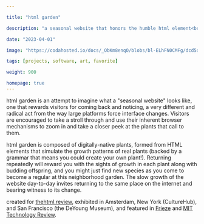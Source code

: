 ```yaml
---

title: "html garden"

description: "a seasonal website that honors the humble html element<br/><br/>as seen in [Frieze](https://www.frieze.com/article/online-publications-bridging-poetry-and-code), at [Culturehub](https://www.culturehub.org/events/inspect-elements), and the [de Young Museum](https://deyoungopen2023.artcall.org/submissions/qr-view/424024)."

date: "2023-04-01"

image: "https://codahosted.io/docs/_ObKm8enqO/blobs/bl-ELhFN0CMFg/dcd5aa5151b52c866213ef1e7a15a16307b44937dc540e4a335ee4fb1b1ad6ce15d8a9902e1822b4b03408fdbc5229526becc90de2e19f738b8823852627a2ffc396ef6d5001d081e0a1366e82413c16c37f67bd13ba316e754e4b1f29cf3b5d5a810797"

tags: [projects, software, art, favorite]

weight: 900

homepage: true
---
```



html garden is an attempt to imagine what a "seasonal website" looks like, one that rewards visitors for coming back and noticing, a very different and radical act from the way large platforms force interface changes. Visitors are encouraged to take a stroll through and use their inherent browser mechanisms to zoom in and take a closer peek at the plants that call to them.

html garden is composed of digitally-native plants, formed from HTML elements that simulate the growth patterns of real plants (backed by a grammar that means you could create your own plant!). Returning repeatedly will reward you with the sights of growth in each plant along with budding offspring, and you might just find new species as you come to become a regular at this neighborhood garden. The slow growth of the website day-to-day invites returning to the same place on the internet and bearing witness to its change.

created for [thehtml.review](http://thehtml.review), exhibited in Amsterdam, New York (CultureHub), and San Francisco (the DeYoung Museum), and featured in [Frieze](https://www.frieze.com/article/online-publications-bridging-poetry-and-code) and [MIT Technology Review](https://www.technologyreview.com/2023/12/21/1084525/internet-whimsy-html-energy/).
